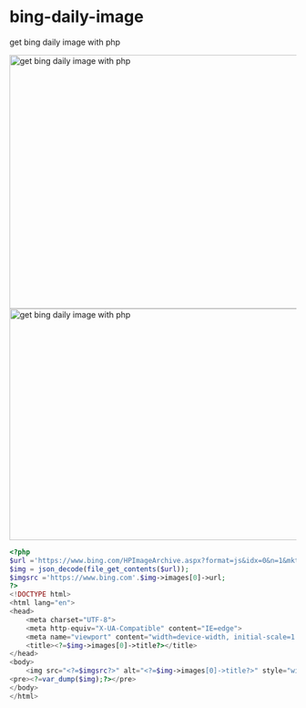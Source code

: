 # bing-daily-image
get bing daily image with php


<img src="https://s25.picofile.com/file/8451604568/Capture_bing.jpg" alt="get bing daily image with php" width="823" height="445">
<img src="https://s24.picofile.com/file/8451604450/Capture23.jpg" alt="get bing daily image with php" width="850" height="406">

```php
<?php
$url ='https://www.bing.com/HPImageArchive.aspx?format=js&idx=0&n=1&mkt=en-US';
$img = json_decode(file_get_contents($url));
$imgsrc ='https://www.bing.com'.$img->images[0]->url;
?>
<!DOCTYPE html>
<html lang="en">
<head>
    <meta charset="UTF-8">
    <meta http-equiv="X-UA-Compatible" content="IE=edge">
    <meta name="viewport" content="width=device-width, initial-scale=1.0">
    <title><?=$img->images[0]->title?></title>
</head>
<body>
    <img src="<?=$imgsrc?>" alt="<?=$img->images[0]->title?>" style="width:100%; height:100%">
<pre><?=var_dump($img);?></pre>
</body>
</html>
```
